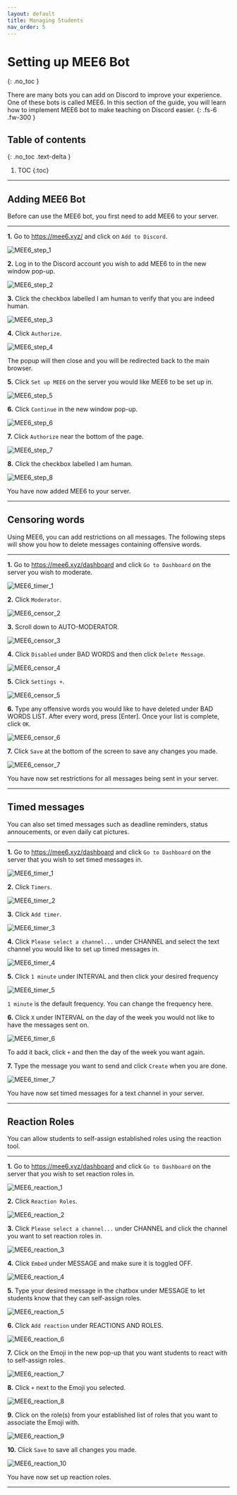 ```yaml
---
layout: default
title: Managing Students
nav_order: 5
---
```


# Setting up MEE6 Bot
{: .no_toc }

There are many bots you can add on Discord to improve your experience. One of these bots is called MEE6. In this section of the guide, you will learn how to implement MEE6 bot to make teaching on Discord easier.
{: .fs-6 .fw-300 }

## Table of contents
{: .no_toc .text-delta }

1. TOC
{:toc}

---

## Adding MEE6 Bot

Before can use the MEE6 bot, you first need to add MEE6 to your server.

---

**1.** Go to https://mee6.xyz/ and click on `Add to Discord`.

![MEE6_step_1](https://github.com/maxiwu13133/Discord-for-Teachers/blob/gh-pages/assets/images/MEE6_steps/MEE6_step_1.png?raw=true)

**2.** Log in to the Discord account you wish to add MEE6 to in the new window pop-up.

![MEE6_step_2](https://github.com/maxiwu13133/Discord-for-Teachers/blob/gh-pages/assets/images/MEE6_steps/MEE6_step_2.png?raw=true)

**3.** Click the checkbox labelled I am human to verify that you are indeed human.

![MEE6_step_3](https://github.com/maxiwu13133/Discord-for-Teachers/blob/gh-pages/assets/images/MEE6_steps/MEE6_step_3.png?raw=true)

**4.** Click `Authorize`.

![MEE6_step_4](https://github.com/maxiwu13133/Discord-for-Teachers/blob/gh-pages/assets/images/MEE6_steps/MEE6_step_4.png?raw=true)

The popup will then close and you will be redirected back to the main browser.

**5.** Click `Set up MEE6` on the server you would like MEE6 to be set up in.

![MEE6_step_5](https://github.com/maxiwu13133/Discord-for-Teachers/blob/gh-pages/assets/images/MEE6_steps/MEE6_step_5.png?raw=true)

**6.** Click `Continue` in the new window pop-up.

![MEE6_step_6](https://github.com/maxiwu13133/Discord-for-Teachers/blob/gh-pages/assets/images/MEE6_steps/MEE6_step_6_updated.png?raw=true)

**7.** Click `Authorize` near the bottom of the page.

![MEE6_step_7](https://github.com/maxiwu13133/Discord-for-Teachers/blob/gh-pages/assets/images/MEE6_steps/MEE6_step_7_updated.png?raw=true)

**8.** Click the checkbox labelled I am human.

![MEE6_step_8](https://github.com/maxiwu13133/Discord-for-Teachers/blob/gh-pages/assets/images/MEE6_steps/MEE6_step_8.png?raw=true)

You have now added MEE6 to your server.

---

## Censoring words

Using MEE6, you can add restrictions on all messages. The following steps will show you how to delete messages containing offensive words.

---

**1.** Go to https://mee6.xyz/dashboard and click `Go to Dashboard` on the server you wish to moderate.

![MEE6_timer_1](https://github.com/maxiwu13133/Discord-for-Teachers/blob/gh-pages/assets/images/MEE6_steps/MEE6_time_1_updated.png?raw=true)

**2.** Click `Moderator`.

![MEE6_censor_2](https://github.com/maxiwu13133/Discord-for-Teachers/blob/gh-pages/assets/images/MEE6_steps/MEE6_censor_2.png?raw=true)

**3.** Scroll down to AUTO-MODERATOR.

![MEE6_censor_3](https://github.com/maxiwu13133/Discord-for-Teachers/blob/gh-pages/assets/images/MEE6_steps/MEE6_censor_3.png?raw=true)

**4.** Click `Disabled` under BAD WORDS and then click `Delete Message`.

![MEE6_censor_4](https://github.com/maxiwu13133/Discord-for-Teachers/blob/gh-pages/assets/images/MEE6_steps/MEE6_censor_4.png?raw=true)

**5.** Click `Settings +`.

![MEE6_censor_5](https://github.com/maxiwu13133/Discord-for-Teachers/blob/gh-pages/assets/images/MEE6_steps/MEE6_censor_5.png?raw=true)

**6.** Type any offensive words you would like to have deleted under BAD WORDS LIST. After every word, press [Enter]. Once your list is complete, click `OK`.

![MEE6_censor_6](https://github.com/maxiwu13133/Discord-for-Teachers/blob/gh-pages/assets/images/MEE6_steps/MEE6_censor_6_updated.png?raw=true)

**7.** Click `Save` at the bottom of the screen to save any changes you made.

![MEE6_censor_7](https://github.com/maxiwu13133/Discord-for-Teachers/blob/gh-pages/assets/images/MEE6_steps/MEE6_censor_7.png?raw=true)

You have now set restrictions for all messages being sent in your server.

---

## Timed messages

You can also set timed messages such as deadline reminders, status annoucements, or even daily cat pictures.

---

**1.** Go to https://mee6.xyz/dashboard and click `Go to Dashboard` on the server that you wish to set timed messages in.

![MEE6_timer_1](https://github.com/maxiwu13133/Discord-for-Teachers/blob/gh-pages/assets/images/MEE6_steps/MEE6_time_1_updated.png?raw=true)

**2.** Click `Timers`.

![MEE6_timer_2](https://github.com/maxiwu13133/Discord-for-Teachers/blob/gh-pages/assets/images/MEE6_steps/MEE6_time_2.png?raw=true)

**3.** Click `Add timer`.

![MEE6_timer_3](https://github.com/maxiwu13133/Discord-for-Teachers/blob/gh-pages/assets/images/MEE6_steps/MEE6_time_3_updated.png?raw=true)

**4.** Click `Please select a channel...` under CHANNEL and select the text channel you would like to set up timed messages in.

![MEE6_timer_4](https://github.com/maxiwu13133/Discord-for-Teachers/blob/gh-pages/assets/images/MEE6_steps/MEE6_time_4.png?raw=true)

**5.** Click `1 minute` under INTERVAL and then click your desired frequency

![MEE6_timer_5](https://github.com/maxiwu13133/Discord-for-Teachers/blob/gh-pages/assets/images/MEE6_steps/MEE6_time_5.png?raw=true)

`1 minute` is the default frequency. You can change the frequency here.

**6.** Click `X` under INTERVAL on the day of the week you would not like to have the messages sent on. 

![MEE6_timer_6](https://github.com/maxiwu13133/Discord-for-Teachers/blob/gh-pages/assets/images/MEE6_steps/MEE6_time_6.png?raw=true)

To add it back, click `+` and then the day of the week you want again.

**7.** Type the message you want to send and click `Create` when you are done.

![MEE6_timer_7](https://github.com/maxiwu13133/Discord-for-Teachers/blob/gh-pages/assets/images/MEE6_steps/MEE6_time_7.png?raw=true)

You have now set timed messages for a text channel in your server.

---

## Reaction Roles

You can allow students to self-assign established roles using the reaction tool.

---

**1.** Go to https://mee6.xyz/dashboard and click `Go to Dashboard` on the server that you wish to set reaction roles in.

![MEE6_reaction_1](https://github.com/maxiwu13133/Discord-for-Teachers/blob/gh-pages/assets/images/MEE6_steps/MEE6_time_1_updated.png?raw=true)

**2.** Click `Reaction Roles`.

![MEE6_reaction_2](https://github.com/maxiwu13133/Discord-for-Teachers/blob/gh-pages/assets/images/MEE6_steps/MEE6_reaction_2.png?raw=true)

**3.** Click `Please select a channel...` under CHANNEL and click the channel you want to set reaction roles in.

![MEE6_reaction_3](https://github.com/maxiwu13133/Discord-for-Teachers/blob/gh-pages/assets/images/MEE6_steps/MEE6_reaction_3.png?raw=true)

**4.** Click `Embed` under MESSAGE and make sure it is toggled OFF.

![MEE6_reaction_4](https://github.com/maxiwu13133/Discord-for-Teachers/blob/gh-pages/assets/images/MEE6_steps/MEE6_reaction_4.png?raw=true)

**5.** Type your desired message in the chatbox under MESSAGE to let students know that they can self-assign roles.

![MEE6_reaction_5](https://github.com/maxiwu13133/Discord-for-Teachers/blob/gh-pages/assets/images/MEE6_steps/MEE6_reaction_5.png?raw=true)

**6.** Click `Add reaction` under REACTIONS AND ROLES.

![MEE6_reaction_6](https://github.com/maxiwu13133/Discord-for-Teachers/blob/gh-pages/assets/images/MEE6_steps/MEE6_reaction_6.png?raw=true)

**7.** Click on the Emoji in the new pop-up that you want students to react with to self-assign roles.

![MEE6_reaction_7](https://github.com/maxiwu13133/Discord-for-Teachers/blob/gh-pages/assets/images/MEE6_steps/MEE6_reaction_7.png?raw=true)

**8.** Click `+` next to the Emoji you selected.

![MEE6_reaction_8](https://github.com/maxiwu13133/Discord-for-Teachers/blob/gh-pages/assets/images/MEE6_steps/MEE6_reaction_8.png?raw=true)

**9.** Click on the role(s) from your established list of roles that you want to associate the Emoji with.

![MEE6_reaction_9](https://github.com/maxiwu13133/Discord-for-Teachers/blob/gh-pages/assets/images/MEE6_steps/MEE6_reaction_9.png?raw=true)

**10.** Click `Save` to save all changes you made.

![MEE6_reaction_10](https://github.com/maxiwu13133/Discord-for-Teachers/blob/gh-pages/assets/images/MEE6_steps/MEE6_reaction_10.png?raw=true)

You have now set up reaction roles.

---
